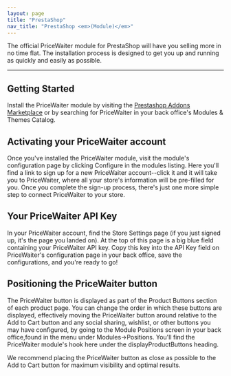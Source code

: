 ```yaml
---
layout: page
title: "PrestaShop"
nav_title: "PrestaShop <em>(Module)</em>"
---
```


The official PriceWaiter module for PrestaShop will have you selling more in no time flat. The installation process is designed to get you up and running as quickly and easily as possible.

* * *

## Getting Started

Install the PriceWaiter module by visiting the [Prestashop Addons Marketplace](http://addons.prestashop.com/en/pricing-promotion-prestashop-modules/19590-pricewaiter.html) or by searching for PriceWaiter in your back office's Modules & Themes Catalog.

## Activating your PriceWaiter account

Once you've installed the PriceWaiter module, visit the module's configuration page by clicking Configure in the modules listing. Here you'll find a link to sign up for a new PriceWaiter account--click it and it will take you to PriceWaiter, where all your store's information will be pre-filled for you. Once you complete the sign-up process, there's just one more simple step to connect PriceWaiter to your store.

## Your PriceWaiter API Key

In your PriceWaiter account, find the Store Settings page (if you just signed up, it's the page you landed on). At the top of this page is a big blue field containing your PriceWaiter API key. Copy this key into the API Key field on PriceWaiter's configuration page in your back office, save the configurations, and you're ready to go!

## Positioning the PriceWaiter button

The PriceWaiter button is displayed as part of the Product Buttons section of each product page. You can change the order in which these buttons are displayed, effectively moving the PriceWaiter button around relative to the Add to Cart button and any social sharing, wishlist, or other buttons you may have configured, by going to the Module Positions screen in your back office,found in the menu under Modules->Positions. You'll find the PriceWaiter module's hook here under the displayProductButtons heading.

We recommend placing the PriceWaiter button as close as possible to the Add to Cart button for maximum visibility and optimal results.